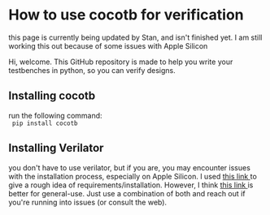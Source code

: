 <h1> How to use cocotb for verification </h1>

<p> this page is currently being updated by Stan, and isn't finished yet. I am still working this out because of some issues with Apple Silicon </p>


<p> 
  Hi, welcome. This GitHub repository is made to help you write your testbenches in python, so you can verify designs.
</p>

<h2>
  Installing cocotb
</h2>
<p>
  run the following command: <br>
  <code> pip install cocotb </code>
</p>

<h2> 
  Installing Verilator 
</h2>
<p> 
  you don't have to use verilator, but if you are, you may encounter issues with the installation process, especially on Apple Silicon.
  I used <a href="https://k0nze.dev/posts/verilog-apple-silicon/"> this link </a> to give a rough idea of
  requirements/installation. However, I think <a href="https://verilator.org/guide/latest/install.html"> this link </a>   is better for general-use. Just use a combination of both
  and reach out if you're running into issues (or consult the web).
</p>
